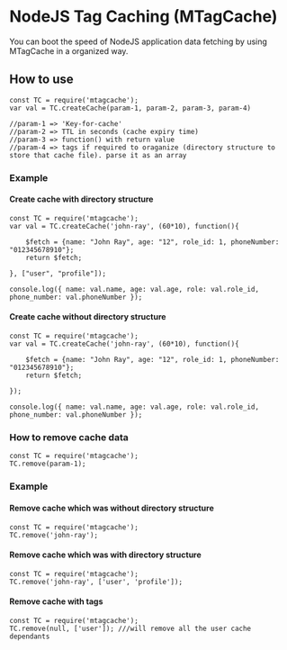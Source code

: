 # NodeJS Tag Caching (MTagCache)

You can boot the speed of NodeJS application data fetching by using MTagCache in a organized way.



## How to use

````
const TC = require('mtagcache');
var val = TC.createCache(param-1, param-2, param-3, param-4)

//param-1 => 'Key-for-cache'
//param-2 => TTL in seconds (cache expiry time)
//param-3 => function() with return value
//param-4 => tags if required to oraganize (directory structure to store that cache file). parse it as an array

````

### Example


#### Create cache with directory structure

````
const TC = require('mtagcache');
var val = TC.createCache('john-ray', (60*10), function(){

    $fetch = {name: "John Ray", age: "12", role_id: 1, phoneNumber: "012345678910"};
    return $fetch;

}, ["user", "profile"]);

console.log({ name: val.name, age: val.age, role: val.role_id, phone_number: val.phoneNumber });
````


#### Create cache without directory structure

````
const TC = require('mtagcache');
var val = TC.createCache('john-ray', (60*10), function(){

    $fetch = {name: "John Ray", age: "12", role_id: 1, phoneNumber: "012345678910"};
    return $fetch;

});

console.log({ name: val.name, age: val.age, role: val.role_id, phone_number: val.phoneNumber });
````

### How to remove cache data 

````
const TC = require('mtagcache');
TC.remove(param-1);
````

### Example

#### Remove cache which was without directory structure

````
const TC = require('mtagcache');
TC.remove('john-ray');
````


#### Remove cache which was with directory structure

````
const TC = require('mtagcache');
TC.remove('john-ray', ['user', 'profile']);
````


#### Remove cache with tags

````
const TC = require('mtagcache');
TC.remove(null, ['user']); ///will remove all the user cache dependants
````
